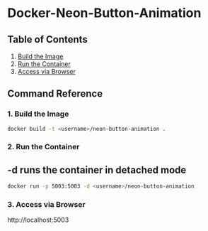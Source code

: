 # Docker-Neon-Button-Animation
## Table of Contents

1. [Build the Image](#build-the-image)
1. [Run the Container](#build-the-container)
1. [Access via Browser](#access-via-browsers)

## Command Reference

### 1. Build the Image

```bash
docker build -t <username>/neon-button-animation .
```

### 2. Run the Container
## -d runs the container in detached mode
```bash
docker run -p 5003:5003 -d <username>/neon-button-animation
```

### 3. Access via Browser

http://localhost:5003
